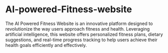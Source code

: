 # AI-powered-Fitness-website
The AI Powered Fitness Website is an innovative platform designed to revolutionize the way users approach fitness and health. Leveraging artificial intelligence, this website offers personalized fitness plans, dietary suggestions, and real-time progress tracking to help users achieve their health goals efficiently and effectively.
